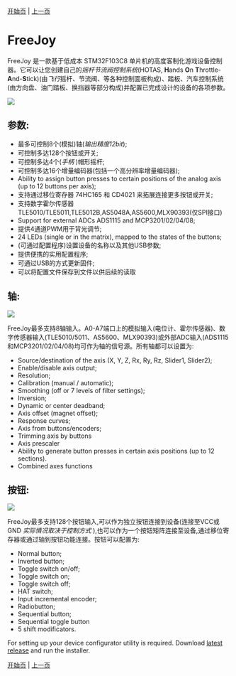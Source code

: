 [开始页](../README.md) | [上一页](../README.md)

# FreeJoy

FreeJoy 是一款基于低成本 STM32F103C8 单片机的高度客制化游戏设备控制器。它可以让您创建自己的*摇杆节流阀控制系统*(HOTAS, **H**ands **O**n **T**hrottle-**A**nd-**S**tick)(由*飞行*摇杆、节流阀、等各种控制面板构成)、踏板、汽车控制系统(由方向盘、油门踏板、换挡器等部分构成)并配置已完成设计的设备的各项参数。

![](../images/main.png)

## 参数:

* 最多可控制8个(模拟)轴(*输出精度12bit*);
* 可控制多达128个按钮或开关;
* 可控制多达4个(*手柄* )帽形摇杆;
* 可控制多达16个增量编码器(包括一个高分辨率增量编码器);
* Ability to assign button presses to certain positions of the analog axis (up to 12 buttons per axis);
* 支持通过移位寄存器 74HC165 和 CD4021 来拓展连接更多按钮或开关;
* 支持数字霍尔传感器 TLE5010/TLE5011,TLE5012B,AS5048A,AS5600,MLX90393(仅SPI接口)
* Support for external ADCs ADS1115 and MCP3201/02/04/08;
* 提供4通道PWM用于背光调节;
* 24 LEDs (single or in the matrix), mapped to the states of the buttons;
* (可通过配置程序)设置设备的名称以及其他USB参数;
* 提供便携的实用配置程序;
* 可通过USB的方式更新固件;
* 可以将配置文件保存到文件以供后续的读取

## 轴:

![](../images/A2.png)

FreeJoy最多支持8轴输入。A0-A7端口上的模拟输入(电位计、霍尔传感器)、数字传感器输入(TLE5010/5011、AS5600、MLX90393)或外部ADC输入(ADS1115和MCP3201/02/04/08)均可作为轴的信号源。所有轴都可以设置为:

* Source/destination of the axis (X, Y, Z, Rx, Ry, Rz, Slider1, Slider2);
* Enable/disable axis output;
* Resolution;
* Calibration (manual / automatic);
* Smoothing (off or 7 levels of filter settings);
* Inversion;
* Dynamic or center deadband;
* Axis offset (magnet offset);
* Response curves;
* Axis from buttons/encoders;
* Trimming axis by buttons
* Axis prescaler
* Ability to generate button presses in certain axis positions (up to 12 sections).
* Combined axes functions


## 按钮:

![](../images/B1.png)

FreeJoy最多支持128个按钮输入,可以作为独立按钮连接到设备(连接至VCC或GND *实际情况取决于控制方式* ),也可以作为一个按钮矩阵连接至设备,通过移位寄存器或通过轴到按钮功能连接。按钮可以配置为:

* Normal button;
* Inverted button;
* Toggle switch on/off;
* Toggle switch on;
* Toggle switch off;
* HAT switch;
* Input incremental encoder;
* Radiobutton;
* Sequential button;
* Sequential toggle button
* 5 shift modificators.


For setting up your device configurator utility is required. Download [latest release](https://github.com/FreeJoy-Team/FreeJoy/releases) and run the installer.

[开始页](../README.md) | [上一页](../README.md)

